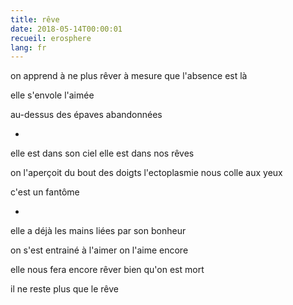 ```yaml
---
title: rêve
date: 2018-05-14T00:00:01
recueil: erosphere
lang: fr
---
```


on apprend à ne plus rêver
à mesure que l'absence est là

elle s'envole l'aimée

au-dessus des épaves abandonnées

*

elle est dans son ciel
elle est dans nos rêves

on l'aperçoit du bout des doigts
l'ectoplasmie nous colle aux yeux

c'est un fantôme

*

elle a déjà les mains liées
par son bonheur

on s'est entrainé à l'aimer
on l'aime encore

elle nous fera encore rêver
bien qu'on est mort

il ne reste plus que le rêve
